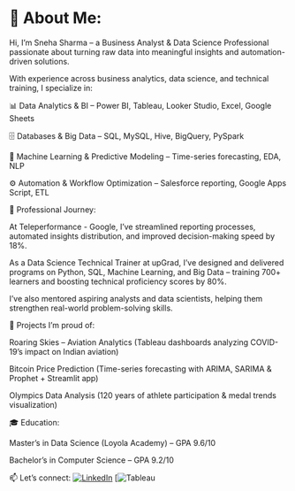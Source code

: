 # 💫 About Me:
Hi, I’m Sneha Sharma – a Business Analyst & Data Science Professional passionate about turning raw data into meaningful insights and automation-driven solutions.

With experience across business analytics, data science, and technical training, I specialize in:

📊 Data Analytics & BI – Power BI, Tableau, Looker Studio, Excel, Google Sheets

🗄️ Databases & Big Data – SQL, MySQL, Hive, BigQuery, PySpark

🤖 Machine Learning & Predictive Modeling – Time-series forecasting, EDA, NLP

⚙️ Automation & Workflow Optimization – Salesforce reporting, Google Apps Script, ETL

💼 Professional Journey:

At Teleperformance - Google, I’ve streamlined reporting processes, automated insights distribution, and improved decision-making speed by 18%.

As a Data Science Technical Trainer at upGrad, I’ve designed and delivered programs on Python, SQL, Machine Learning, and Big Data – training 700+ learners and boosting technical proficiency scores by 80%.

I’ve also mentored aspiring analysts and data scientists, helping them strengthen real-world problem-solving skills.

🚀 Projects I’m proud of:

Roaring Skies – Aviation Analytics (Tableau dashboards analyzing COVID-19’s impact on Indian aviation)

Bitcoin Price Prediction (Time-series forecasting with ARIMA, SARIMA & Prophet + Streamlit app)

Olympics Data Analysis (120 years of athlete participation & medal trends visualization)

🎓 Education:

Master’s in Data Science (Loyola Academy) – GPA 9.6/10

Bachelor’s in Computer Science – GPA 9.2/10

📫 Let’s connect:
[![LinkedIn](https://img.shields.io/badge/LinkedIn-%230077B5.svg?logo=linkedin&logoColor=white)](https://linkedin.com/in/https://www.linkedin.com/in/sneha-sharma-aa927b1b2/) 
[![Tableau](https://public.tableau.com/app/profile/sneha.sharma6278/vizzes?showOnboarding=true) 

<!-- Proudly created with GPRM ( https://gprm.itsvg.in ) -->
